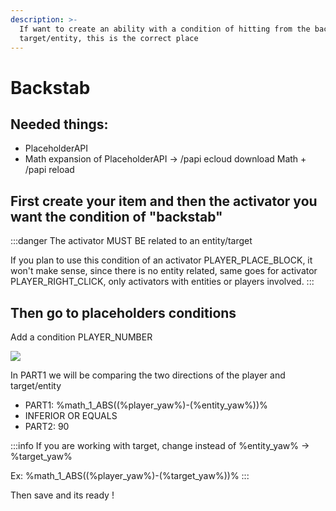 ```yaml
---
description: >-
  If want to create an ability with a condition of hitting from the back of the
  target/entity, this is the correct place
---
```


# Backstab

## Needed things:

* PlaceholderAPI
* Math expansion of PlaceholderAPI -> /papi ecloud download Math + /papi reload

## First create your item and then the activator you want the condition of "backstab"

:::danger
The activator MUST BE related to an entity/target

If you plan to use this condition of an activator PLAYER\_PLACE\_BLOCK, it won't make sense, since there is no entity related, same goes for activator PLAYER\_RIGHT\_CLICK, only activators with entities or players involved.
:::

## Then go to placeholders conditions

Add a condition PLAYER\_NUMBER

![](</img/image (358).png>)

In PART1 we will be comparing the two directions of the player and target/entity

* PART1: %math\_1\_ABS((%player\_yaw%)-(%entity\_yaw%))%
* INFERIOR OR EQUALS
* PART2: 90

:::info
If you are working with target, change instead of %entity\_yaw% -> %target\_yaw%

Ex: %math\_1\_ABS((%player\_yaw%)-(%target\_yaw%))%
:::

Then save and its ready !
